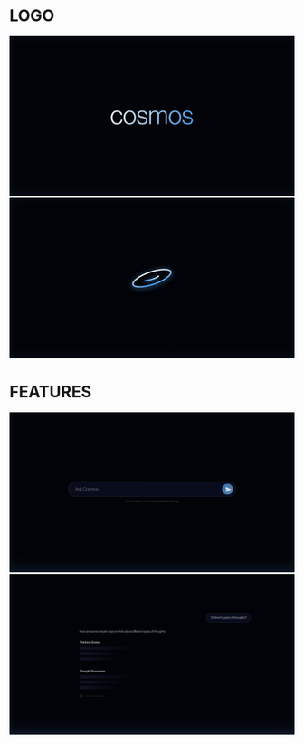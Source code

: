 # LOGO
![alt text](https://github.com/Jimuelzxc/cosmos/blob/main/src/assets/images/Logo%20text.png?raw=true)
![alt text](https://github.com/Jimuelzxc/cosmos/blob/main/src/assets/images/Logo.png?raw=true)

# FEATURES
![alt text](https://github.com/Jimuelzxc/cosmos/blob/main/src/assets/images/Ask%20cosmos.png?raw=true)
![alt text](https://github.com/Jimuelzxc/cosmos/blob/main/src/assets/images/Response%20cosmos.png?raw=true)



